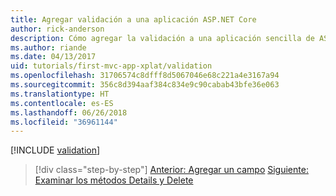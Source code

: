 ```yaml
---
title: Agregar validación a una aplicación ASP.NET Core
author: rick-anderson
description: Cómo agregar la validación a una aplicación sencilla de ASP.NET Core.
ms.author: riande
ms.date: 04/13/2017
uid: tutorials/first-mvc-app-xplat/validation
ms.openlocfilehash: 31706574c8dfff8d5067046e68c221a4e3167a94
ms.sourcegitcommit: 356c8d394aaf384c834e9c90cabab43bfe36e063
ms.translationtype: HT
ms.contentlocale: es-ES
ms.lasthandoff: 06/26/2018
ms.locfileid: "36961144"
---
```

[!INCLUDE [validation](../../includes/mvc-intro/validation.md)]

> [!div class="step-by-step"]
> [Anterior: Agregar un campo](new-field.md)
> [Siguiente: Examinar los métodos Details y Delete](xref:tutorials/first-mvc-app/details)  

